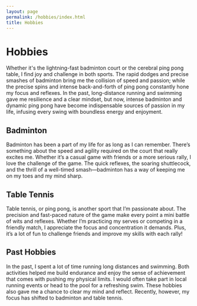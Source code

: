 ```yaml
---
layout: page
permalink: /hobbies/index.html
title: Hobbies
---
```


# Hobbies

Whether it's the lightning-fast badminton court or the cerebral ping pong table, I find joy and challenge in both sports. The rapid dodges and precise smashes of badminton bring me the collision of speed and passion; while the precise spins and intense back-and-forth of ping pong constantly hone my focus and reflexes. In the past, long-distance running and swimming gave me resilience and a clear mindset, but now, intense badminton and dynamic ping pong have become indispensable sources of passion in my life, infusing every swing with boundless energy and enjoyment.

## Badminton

Badminton has been a part of my life for as long as I can remember. There’s something about the speed and agility required on the court that really excites me. Whether it’s a casual game with friends or a more serious rally, I love the challenge of the game. The quick reflexes, the soaring shuttlecock, and the thrill of a well-timed smash—badminton has a way of keeping me on my toes and my mind sharp.

## Table Tennis

Table tennis, or ping pong, is another sport that I’m passionate about. The precision and fast-paced nature of the game make every point a mini battle of wits and reflexes. Whether I’m practicing my serves or competing in a friendly match, I appreciate the focus and concentration it demands. Plus, it’s a lot of fun to challenge friends and improve my skills with each rally!

## Past Hobbies

In the past, I spent a lot of time running long distances and swimming. Both activities helped me build endurance and enjoy the sense of achievement that comes with pushing my physical limits. I would often take part in local running events or head to the pool for a refreshing swim. These hobbies also gave me a chance to clear my mind and reflect. Recently, however, my focus has shifted to badminton and table tennis.